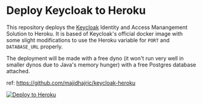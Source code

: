 # Deploy Keycloak to Heroku

This repository deploys the [Keycloak](https://www.keycloak.org) Identity and Access Manangement Solution 
to Heroku.  It is based of Keycloak's official docker image with some slight modifications to use the
Heroku variable for `PORT` and `DATABASE_URL` properly.

The deployment will be made with a free dyno (it won't run very well in smaller dynos
due to Java's memory hunger) with a free Postgres database attached.

ref: https://github.com/majidhajric/keycloak-heroku

[![Deploy to Heroku](https://www.herokucdn.com/deploy/button.svg)](https://heroku.com/deploy)

